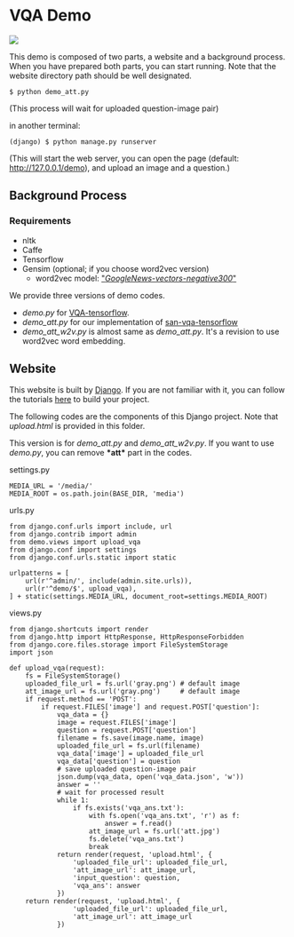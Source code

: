 # VQA Demo
![](http://i.imgur.com/Q5pUnW4.png)

This demo is composed of two parts, a website and a background process.  
When you have prepared both parts, you can start running. Note that the website directory path should be well designated.

```
$ python demo_att.py
```
(This process will wait for uploaded question-image pair)

in another terminal:
```
(django) $ python manage.py runserver
```
(This will start the web server, you can open the page (default: http://127.0.0.1/demo), and upload an image and a question.)

## Background Process
### Requirements
 * nltk
 * Caffe
 * Tensorflow
 * Gensim (optional; if you choose word2vec version)
    * word2vec model: ["*GoogleNews-vectors-negative300*"](https://github.com/mmihaltz/word2vec-GoogleNews-vectors)

We provide three versions of demo codes.
* *demo.py*  for [VQA-tensorflow](https://github.com/JamesChuanggg/VQA-tensorflow).
* *demo_att.py*  for our implementation of [san-vqa-tensorflow](https://github.com/TingAnChien/san-vqa-tensorflow)
* *demo_att_w2v.py*  is almost same as *demo_att.py*. It's a revision to use word2vec word embedding.

## Website
This website is built by [Django](https://www.djangoproject.com/).
If you are not familiar with it, you can follow the tutorials [here](https://tutorial.djangogirls.org/en/django_start_project/) to build your project.

The following codes are the components of this Django project.
Note that *upload.html* is provided in this folder.

This version is for *demo_att.py* and *demo_att_w2v.py*. If you want to use *demo.py*, you can remove <b>\*att\*</b> part in the codes.

settings.py  
```
MEDIA_URL = '/media/'
MEDIA_ROOT = os.path.join(BASE_DIR, 'media')
```

urls.py
```
from django.conf.urls import include, url
from django.contrib import admin
from demo.views import upload_vqa
from django.conf import settings
from django.conf.urls.static import static

urlpatterns = [
    url(r'^admin/', include(admin.site.urls)),
    url(r'^demo/$', upload_vqa),
] + static(settings.MEDIA_URL, document_root=settings.MEDIA_ROOT)
```

views.py
```
from django.shortcuts import render
from django.http import HttpResponse, HttpResponseForbidden
from django.core.files.storage import FileSystemStorage
import json

def upload_vqa(request):
    fs = FileSystemStorage()
    uploaded_file_url = fs.url('gray.png') # default image
    att_image_url = fs.url('gray.png')     # default image
    if request.method == 'POST':
        if request.FILES['image'] and request.POST['question']:
            vqa_data = {}
            image = request.FILES['image']
            question = request.POST['question']
            filename = fs.save(image.name, image)
            uploaded_file_url = fs.url(filename)
            vqa_data['image'] = uploaded_file_url
            vqa_data['question'] = question
            # save uploaded question-image pair
            json.dump(vqa_data, open('vqa_data.json', 'w'))
            answer = ''
            # wait for processed result
            while 1:
                if fs.exists('vqa_ans.txt'):
                    with fs.open('vqa_ans.txt', 'r') as f:
                        answer = f.read()
                    att_image_url = fs.url('att.jpg')
                    fs.delete('vqa_ans.txt')
                    break
            return render(request, 'upload.html', {
                'uploaded_file_url': uploaded_file_url,
                'att_image_url': att_image_url,
                'input_question': question,
                'vqa_ans': answer
            })
    return render(request, 'upload.html', {
                'uploaded_file_url': uploaded_file_url,
                'att_image_url': att_image_url
            })
```  
